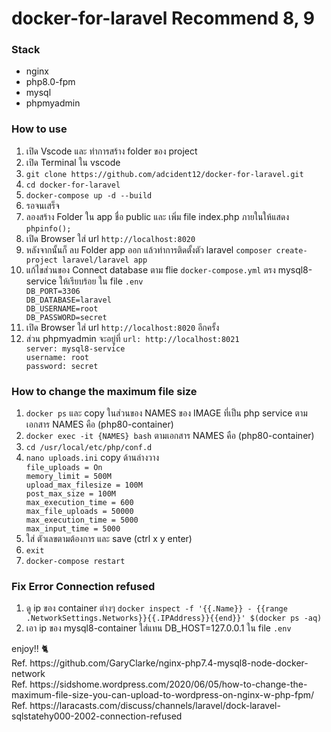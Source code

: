 <h1>docker-for-laravel Recommend 8, 9</h2>
<h3>Stack</h3>
<ul>
    <li>nginx</li>
    <li>php8.0-fpm</li>
    <li>mysql</li>
    <li>phpmyadmin</li>
</ul>
<h3>How to use</h3>
<ol>
    <li>เปิด Vscode และ ทำการสร้าง folder ของ project</li>
    <li>เปิด Terminal ใน vscode</li>
    <li><code>git clone https://github.com/adcident12/docker-for-laravel.git</code></li>
    <li><code>cd docker-for-laravel</code></li>
    <li><code>docker-compose up -d --build</code></li>
    <li>รอจนเสร็จ</li>
    <li>ลองสร้าง Folder ใน app ชื่อ public และ เพิ่ม file index.php ภายในให้แสดง <code>phpinfo();</code></li>
    <li>เปิด Browser ใส่ url <code>http://localhost:8020</code></li>
    <li>หลังจากนั้นก็ ลบ Folder app ออก แล้วทำการติดตั้งตัว laravel <code>composer create-project laravel/laravel app</code></li>
    <li>แก้ไขส่วนของ Connect database ตาม flie <code>docker-compose.yml</code> ตรง  mysql8-service ให้เรียบร้อย ใน file <code>.env</code><div><code>DB_PORT=3306</code></div><div><code>DB_DATABASE=laravel</code></div><div><code>DB_USERNAME=root</code></div><div><code>DB_PASSWORD=secret</code></div></li>
    <li>เปิด Browser ใส่ url <code>http://localhost:8020</code> อีกครั้ง</li>
    <li>ส่วน phpmyadmin จะอยู่ที่ <code>url: http://localhost:8021</code><div><code>server: mysql8-service</code></div><div><code>username: root</code></div><div><code>password: secret</code></div></li>
</ol>
<h3>How to change the maximum file size</h3>
<ol>
    <li><code>docker ps</code> และ copy ในส่วนของ NAMES ของ IMAGE ที่เป็น php service ตามเอกสาร NAMES คือ (php80-container)</li>
    <li><code>docker exec -it {NAMES} bash</code> ตามเอกสาร NAMES คือ (php80-container)</li>
    <li><code>cd /usr/local/etc/php/conf.d</code></li>
    <li><code>nano uploads.ini</code> copy ด้านล่างวาง
    <div><code>file_uploads = On</code></div>
    <div><code>memory_limit = 500M</code></div>
    <div><code>upload_max_filesize = 100M</code></div>
    <div><code>post_max_size = 100M</code></div>
    <div><code>max_execution_time = 600</code></div>
    <div><code>max_file_uploads = 50000</code></div>
    <div><code>max_execution_time = 5000</code></div>
    <div><code>max_input_time = 5000</code></div>
    </li>
    <li>ใส่ ตัวเลขตามต้องการ และ save (ctrl x y enter)</li>
    <li><code>exit</code></li>
    <li><code>docker-compose restart</code></li>
</ol>
<h3>Fix Error Connection refused</h3>
<ol>
    <li>ดู ip ของ container ต่างๆ <code>docker inspect -f '{{.Name}} - {{range .NetworkSettings.Networks}}{{.IPAddress}}{{end}}' $(docker ps -aq)
</code></li>
    <li>เอา ip ของ mysql8-container ใส่แทน DB_HOST=127.0.0.1 ใน file <code>.env</code></li>
</ol>
<span>enjoy!! &#128008;</span>
<div>Ref. https://github.com/GaryClarke/nginx-php7.4-mysql8-node-docker-network</div>
<div>Ref. https://sidshome.wordpress.com/2020/06/05/how-to-change-the-maximum-file-size-you-can-upload-to-wordpress-on-nginx-w-php-fpm/</div>
<div>Ref. https://laracasts.com/discuss/channels/laravel/dock-laravel-sqlstatehy000-2002-connection-refused</div>

